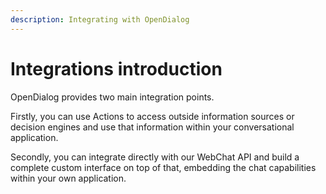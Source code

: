 ```yaml
---
description: Integrating with OpenDialog
---
```


# Integrations introduction

OpenDialog provides two main integration points.

Firstly, you can use Actions to access outside information sources or decision engines and use that information within your conversational application.&#x20;

Secondly, you can integrate directly with our WebChat API and build a complete custom interface on top of that, embedding the chat capabilities within your own application.&#x20;


